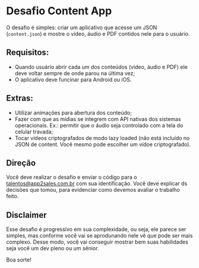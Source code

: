 # Desafio Content App

O desafio é simples: criar um aplicativo que acesse um JSON (`content.json`) e mostre o vídeo, áudio e PDF contidos nele para o usuário.

## Requisitos:
- Quando usuário abrir cada um dos conteúdos (video, áudio e PDF) ele deve voltar sempre de onde parou na última vez;
- O aplicativo deve funcinar para Android ou iOS.

## Extras:
- Utilizar animações para abertura dos conteúdo;
- Fazer com que as mídias se integrem com API nativas dos sistemas operacionais. Ex.: permitir que o áudio seja controlado com a tela do celular travada;
- Tocar vídeos criptografados de modo lazy loaded (não está incluído no JSON de content. Você mesmo pode escolher um vídoe criptografado).

## Direção
Você deve realizar o desafio e enviar o código para o talentos@app2sales.com.br com sua identificação.
Você deve explicar ds decisões que tomou, para evidenciar como devemos avaliar o trabalho feito.

## Disclaimer

Esse desafio é progressivo em sua complexidade, ou seja, ele parece ser simples, mas conforme você vai se aprodunando nele vê que pode ser mais complexo. Desse modo, você vai conseguir mostrar bem suas habilidades seja você um dev pleno ou um sênior.

Boa sorte!
